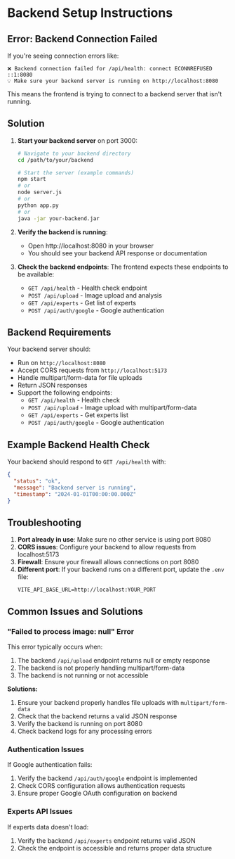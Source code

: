 # Backend Setup Instructions

## Error: Backend Connection Failed

If you're seeing connection errors like:
```
❌ Backend connection failed for /api/health: connect ECONNREFUSED ::1:8080
💡 Make sure your backend server is running on http://localhost:8080
```

This means the frontend is trying to connect to a backend server that isn't running.

## Solution

1. **Start your backend server** on port 3000:
   ```bash
   # Navigate to your backend directory
   cd /path/to/your/backend
   
   # Start the server (example commands)
   npm start
   # or
   node server.js
   # or
   python app.py
   # or
   java -jar your-backend.jar
   ```

2. **Verify the backend is running**:
   - Open http://localhost:8080 in your browser
   - You should see your backend API response or documentation

3. **Check the backend endpoints**:
   The frontend expects these endpoints to be available:
   - `GET /api/health` - Health check endpoint
   - `POST /api/upload` - Image upload and analysis
   - `GET /api/experts` - Get list of experts
   - `POST /api/auth/google` - Google authentication

## Backend Requirements

Your backend server should:
- Run on `http://localhost:8080`
- Accept CORS requests from `http://localhost:5173`
- Handle multipart/form-data for file uploads
- Return JSON responses
- Support the following endpoints:
  - `GET /api/health` - Health check
  - `POST /api/upload` - Image upload with multipart/form-data
  - `GET /api/experts` - Get experts list
  - `POST /api/auth/google` - Google authentication

## Example Backend Health Check

Your backend should respond to `GET /api/health` with:
```json
{
  "status": "ok",
  "message": "Backend server is running",
  "timestamp": "2024-01-01T00:00:00.000Z"
}
```

## Troubleshooting

1. **Port already in use**: Make sure no other service is using port 8080
2. **CORS issues**: Configure your backend to allow requests from localhost:5173
3. **Firewall**: Ensure your firewall allows connections on port 8080
4. **Different port**: If your backend runs on a different port, update the `.env` file:
   ```env
   VITE_API_BASE_URL=http://localhost:YOUR_PORT
   ```

## Common Issues and Solutions

### "Failed to process image: null" Error
This error typically occurs when:
1. The backend `/api/upload` endpoint returns null or empty response
2. The backend is not properly handling multipart/form-data
3. The backend is not running or not accessible

**Solutions:**
1. Ensure your backend properly handles file uploads with `multipart/form-data`
2. Check that the backend returns a valid JSON response
3. Verify the backend is running on port 8080
4. Check backend logs for any processing errors

### Authentication Issues
If Google authentication fails:
1. Verify the backend `/api/auth/google` endpoint is implemented
2. Check CORS configuration allows authentication requests
3. Ensure proper Google OAuth configuration on backend

### Experts API Issues
If experts data doesn't load:
1. Verify the backend `/api/experts` endpoint returns valid JSON
2. Check the endpoint is accessible and returns proper data structure